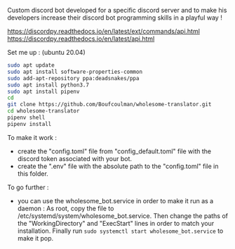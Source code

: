 Custom discord bot developed for a specific discord server and to make his developers increase their discord bot programming skills in a playful way !

https://discordpy.readthedocs.io/en/latest/ext/commands/api.html
https://discordpy.readthedocs.io/en/latest/api.html


Set me up : (ubuntu 20.04)
```bash
sudo apt update
sudo apt install software-properties-common
sudo add-apt-repository ppa:deadsnakes/ppa
sudo apt install python3.7
sudo apt install pipenv
cd
git clone https://github.com/Boufcoulman/wholesome-translator.git
cd wholesome-translator
pipenv shell
pipenv install
```

To make it work :
- create the "config.toml" file from "config_default.toml" file with the discord token associated with your bot.
- create the ".env" file with the absolute path to the "config.toml" file in this folder.

To go further :
- you can use the wholesome_bot.service in order to make it run as a daemon : As root, copy the file to /etc/systemd/system/wholesome_bot.service. Then change the paths of the "WorkingDirectory" and "ExecStart" lines in order to match your installation. Finally run `sudo systemctl start wholesome_bot.service` to make it pop.
